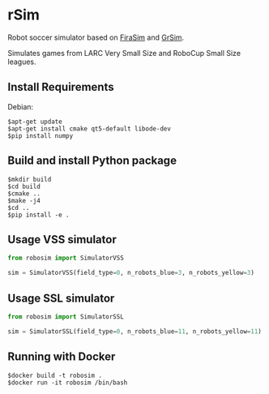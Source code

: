 # rSim

Robot soccer simulator based on [FiraSim](https://github.com/fira-simurosot/FIRASim) and [GrSim](https://github.com/RoboCup-SSL/grSim).

Simulates games from LARC Very Small Size and RoboCup Small Size leagues.

## Install Requirements
Debian:
```shell
$apt-get update
$apt-get install cmake qt5-default libode-dev
$pip install numpy
```

## Build and install Python package
```shell
$mkdir build
$cd build
$cmake ..
$make -j4
$cd ..
$pip install -e .
```

## Usage VSS simulator
```python
from robosim import SimulatorVSS

sim = SimulatorVSS(field_type=0, n_robots_blue=3, n_robots_yellow=3)
```


## Usage SSL simulator
```python
from robosim import SimulatorSSL

sim = SimulatorSSL(field_type=0, n_robots_blue=11, n_robots_yellow=11)
```

## Running with Docker
```shell
$docker build -t robosim .
$docker run -it robosim /bin/bash
```
